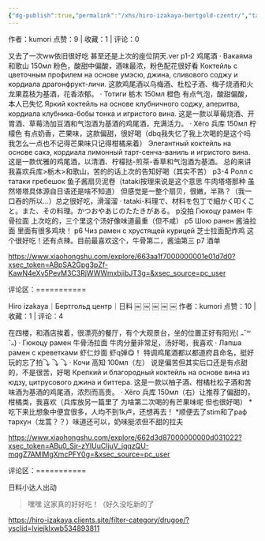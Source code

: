 ```yaml
---
{"dg-publish":true,"permalink":"/xhs/hiro-izakaya-bertgold-czentr/","tags":["rednote","圣彼得堡"]}
---
```


作者：kumori
点赞：9   |   收藏：1   |   评论：0

又去了一次ww依旧很好吃 甚至还是上次的座位阴天.ver
p1-2 鸡尾酒
· Вакаяма 和歌山 150мл 粉色，酸甜中偏酸，酒味最浓，粉色配花很好看
Коктейль с цветочным профилем на основе умэсю, джина, сливового соджу и кордиала драгонфрукт-личи. 这款鸡尾酒以乌梅酒、杜松子酒、梅子烧酒和火龙果荔枝为基酒，花香浓郁。
· Тотиги 栃木 150мл 橙色 有点气泡，酸甜偏酸，本人已失忆
Яркий коктейль на основе клубничного соджу, аперитва, кордиала клубника-бобы тонка и игристого вина. 这是一款以草莓烧酒、开胃酒、草莓汤加豆酒和气泡酒为基酒的鸡尾酒，充满活力。
· Хёго 兵库 150мл 柠檬色 有点奶香，芒果味，这款偏甜，很好喝（dbq我失忆了我上次喝的是这个吗我怎么一点也不记得芒果味只记得柑橘来着）
Элегантный коктейль на основе сакэ, кордиала лимонный тарт-сенча-ваниль и игристого вина. 这是一款优雅的鸡尾酒，以清酒、柠檬挞-煎茶-香草和气泡酒为基酒。
总的来讲我喜欢兵库>栃木>和歌山，苦的的话上次的告知好喝（其实不苦）
p3-4 Ролл с татаки гребешок 鱼子酱扇贝泥卷（tataki按理来说是这个意思 牛肉塔塔那种 虽然塔塔具体源自日语还是啥不知道） 但感觉是一整个扇贝，很嫩，半熟？（我一口吞的所以…）总之很好吃，滑溜溜
· tataki-料理で、材料を包丁で細かく叩くこと。また、その料理。かつおやあじのたたきがある。
p没拍 Гюкоцу рамен 牛骨拉面 上次吃的，三个里这个汤好像味道最重（但不咸）
p5 Шою ранен 酱油拉面 里面有很多鸡块！
p6 Чиз рамен с хрустящей курицей 芝士拉面配炸鸡 这个很好吃！还有点辣。目前最喜欢这个，牛骨第二，酱油第三
p7 酒单

https://www.xiaohongshu.com/explore/663aa1f7000000001e01d7d0?xsec_token=ABpSA2Gpg3pZf-KawN4eXv5PevM3C3RjWWWmxbjibJT3g=&xsec_source=pc_user

评论区：===========


Hiro izakaya｜Бертгольд центр｜日料
￼
￼
￼
￼
￼
作者：kumori
点赞：10   |   收藏：1   |   评论：4

在四楼，和酒店挨着，很漂亮的餐厅，有个大观景台，坐的位置正好有阳光( ᎔˘꒳˘᎔)
· Гюкоцу рамен 牛骨汤拉面 牛肉分量非常足，汤好喝，我喜欢
· Лапша рамен с креветками 虾仁炒面 虾q弹😋！
特调鸡尾酒都以都道府县命名，挺好玩的忘了拍⤵ ⤵ ⤵
· Кочи 高知 100мл（左） 说是偏苦但其实后口还是有点甜的，不是很苦，好喝
Крепкий и благородный коктейль на основе вина из юдзу, цитрусового джина и биттера. 这是一款以柚子酒、柑橘杜松子酒和苦味酒为基酒的鸡尾酒，浓烈而高贵。
· Хёго 兵库 150мл（右）让推荐了偏甜的，柑橘类，我喜欢（兵库放另一篇里了 为啥第二次喝的有芒果味呢 但也很好喝）
*吃下来比想象中便宜很多，人均不到1k卢，还想再去！
*顺便去了stim和了раф тархун（龙蒿？？）味道还可以，奶味挺浓但不甜的拉夫

https://www.xiaohongshu.com/explore/662d3d87000000000d031022?xsec_token=ABu0_Sjr-zYIUuCIjuV_jqqzQU-mqgZ7AMlMgXmcPFY0g=&xsec_source=pc_user

评论区：===========

日料小达人出动

> 嘿嘿 这家真的好好吃！（好久没吃新的了



https://hiro-izakaya.clients.site/filter-category/drugoe/?ysclid=lviejklxwb534893811